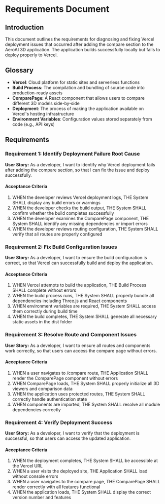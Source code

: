 # Requirements Document

## Introduction

This document outlines the requirements for diagnosing and fixing Vercel deployment issues that occurred after adding the compare section to the AeroAI 3D application. The application builds successfully locally but fails to deploy properly to Vercel.

## Glossary

- **Vercel**: Cloud platform for static sites and serverless functions
- **Build Process**: The compilation and bundling of source code into production-ready assets
- **ComparePage**: A React component that allows users to compare different 3D models side-by-side
- **Deployment**: The process of making the application available on Vercel's hosting infrastructure
- **Environment Variables**: Configuration values stored separately from code (e.g., API keys)

## Requirements

### Requirement 1: Identify Deployment Failure Root Cause

**User Story:** As a developer, I want to identify why Vercel deployment fails after adding the compare section, so that I can fix the issue and deploy successfully.

#### Acceptance Criteria

1. WHEN the developer reviews Vercel deployment logs, THE System SHALL display any build errors or warnings
2. WHEN the developer checks the build output, THE System SHALL confirm whether the build completes successfully
3. WHEN the developer examines the ComparePage component, THE System SHALL identify any missing dependencies or import errors
4. WHEN the developer reviews routing configuration, THE System SHALL verify that all routes are properly configured

### Requirement 2: Fix Build Configuration Issues

**User Story:** As a developer, I want to ensure the build configuration is correct, so that Vercel can successfully build and deploy the application.

#### Acceptance Criteria

1. WHEN Vercel attempts to build the application, THE Build Process SHALL complete without errors
2. WHEN the build process runs, THE System SHALL properly bundle all dependencies including Three.js and React components
3. WHEN environment variables are required, THE System SHALL access them correctly during build time
4. WHEN the build completes, THE System SHALL generate all necessary static assets in the dist folder

### Requirement 3: Resolve Route and Component Issues

**User Story:** As a developer, I want to ensure all routes and components work correctly, so that users can access the compare page without errors.

#### Acceptance Criteria

1. WHEN a user navigates to /compare route, THE Application SHALL render the ComparePage component without errors
2. WHEN ComparePage loads, THE System SHALL properly initialize all 3D viewers and comparison data
3. WHEN the application uses protected routes, THE System SHALL correctly handle authentication state
4. WHEN components are imported, THE System SHALL resolve all module dependencies correctly

### Requirement 4: Verify Deployment Success

**User Story:** As a developer, I want to verify that the deployment is successful, so that users can access the updated application.

#### Acceptance Criteria

1. WHEN the deployment completes, THE System SHALL be accessible at the Vercel URL
2. WHEN a user visits the deployed site, THE Application SHALL load without console errors
3. WHEN a user navigates to the compare page, THE ComparePage SHALL render correctly with all features functional
4. WHEN the application loads, THE System SHALL display the correct version number and features
